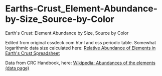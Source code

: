 # Earths-Crust_Element-Abundance-by-Size_Source-by-Color
Earth's Crust: Element Abundance by Size, Source by Color

Edited from original cssdeck.com html and css periodic table.
Somewhat logarithmic data size calculated here:
<a href="https://docs.google.com/spreadsheets/d/1DZFotyc4ZgE5pwG1Rd1Zhx92walRX1oiljvGURrTHKU/edit?usp=sharing">Relative Abundance of Elements in Earth's Crust Spreadsheet</a>

Data from CRC Handbook, here: 
<a href="https://en.wikipedia.org/wiki/Abundances_of_the_elements_(data_page)">Wikipedia: Abundances of the elements (data page)</a>
